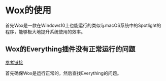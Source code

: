 # Wox的使用

首先Wox是一款在Windows10上也能运行的类似与macOS系统中的Spotlight的程序，能够极大地提升系统使用的效率。

## Wox的Everything插件没有正常运行的问题

[参考链接](https://blog.csdn.net/qq_36916091/article/details/113804669)

首先确保Wox是运行正常的，然后查找Everything的问题。